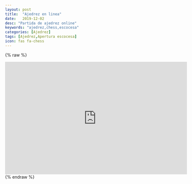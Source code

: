 ```yaml
---
layout: post
title:  "Ajedrez en linea"
date:   2019-12-02
desc: "Partida de ajedrez online"
keywords: "ajedrez,chess,escocesa"
categories: [Ajedrez]
tags: [Ajedrez,Apertura escocesa]
icon: fas fa-chess
---
```

{% raw %}
<iframe width="600" height="371" src="https://lichess.org/study/embed/9Uq9POfr/nOrS8Oam#0" frameborder="0"></iframe>
{% endraw %}
